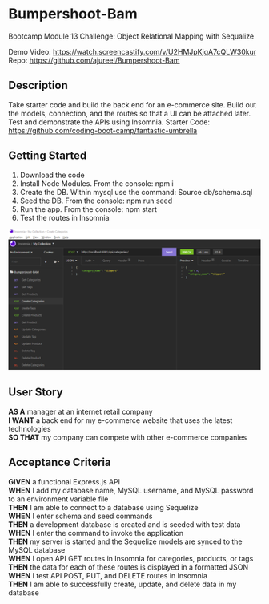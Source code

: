 # Bumpershoot-Bam
Bootcamp Module 13 Challenge: Object Relational Mapping with Sequalize

Demo Video: https://watch.screencastify.com/v/U2HMJpKjqA7cQLW30kur <br>
Repo: https://github.com/ajureel/Bumpershoot-Bam

## Description
Take starter code and build the back end for an e-commerce site.  Build out the models, connection, and the routes so that a UI can be attached later.  Test and demonstrate the APIs using Insomnia. Starter Code: https://github.com/coding-boot-camp/fantastic-umbrella

## Getting Started
1. Download the code
2. Install Node Modules.  From the console: npm i
2. Create the DB.  Within mysql use the command: Source db/schema.sql
3. Seed the DB.  From the console: npm run seed
4. Run the app.  From the console: npm start
5. Test the routes in Insomnia

![picture of testing](assets\images\insomnia-test-routes.png)

## User Story
**AS A** manager at an internet retail company<br>
**I WANT** a back end for my e-commerce website that uses the latest technologies<br>
**SO THAT** my company can compete with other e-commerce companies

## Acceptance Criteria
**GIVEN** a functional Express.js API<br>
**WHEN** I add my database name, MySQL username, and MySQL password to an environment variable file<br>
**THEN** I am able to connect to a database using Sequelize<br>
**WHEN** I enter schema and seed commands<br>
**THEN** a development database is created and is seeded with test data<br>
**WHEN** I enter the command to invoke the application<br>
**THEN** my server is started and the Sequelize models are synced to the MySQL database<br>
**WHEN** I open API GET routes in Insomnia for categories, products, or tags<br>
**THEN** the data for each of these routes is displayed in a formatted JSON<br>
**WHEN** I test API POST, PUT, and DELETE routes in Insomnia<br>
**THEN** I am able to successfully create, update, and delete data in my database<br>


